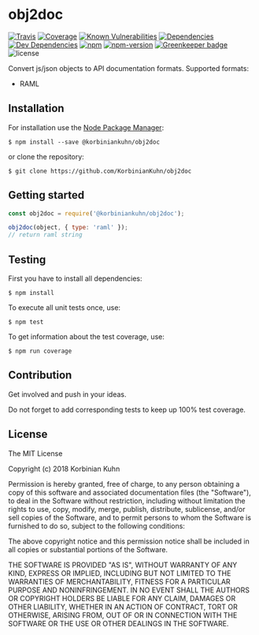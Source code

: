 # obj2doc

[![Travis](https://img.shields.io/travis/KorbinianKuhn/obj2doc.svg?style=flat-square)](https://travis-ci.org/KorbinianKuhn/obj2doc/builds)
[![Coverage](http://img.shields.io/coveralls/KorbinianKuhn/obj2doc.svg?style=flat-square&branch=master)](https://coveralls.io/r/KorbinianKuhn/obj2doc)
[![Known Vulnerabilities](https://snyk.io/test/github/KorbinianKuhn/obj2doc/badge.svg?style=flat-square)](https://snyk.io/test/github/KorbinianKuhn/obj2doc)
[![Dependencies](https://img.shields.io/david/KorbinianKuhn/obj2doc.svg?style=flat-square)](https://david-dm.org/KorbinianKuhn/obj2doc)
[![Dev Dependencies](https://img.shields.io/david/dev/KorbinianKuhn/obj2doc.svg?style=flat-square)](https://david-dm.org/KorbinianKuhn/obj2doc)
[![npm](https://img.shields.io/npm/dt/@korbiniankuhn/obj2doc.svg?style=flat-square)](https://www.npmjs.com/package/@korbiniankuhn/obj2doc)
[![npm-version](https://img.shields.io/npm/v/@korbiniankuhn/obj2doc.svg?style=flat-square)](https://www.npmjs.com/package/@korbiniankuhn/obj2doc)
[![Greenkeeper badge](https://badges.greenkeeper.io/KorbinianKuhn/obj2doc.svg?style=flat-square)](https://greenkeeper.io/)
![license](https://img.shields.io/github/license/KorbinianKuhn/obj2doc.svg?style=flat-square)


Convert js/json objects to API documentation formats.
Supported formats:

- RAML

## Installation

For installation use the [Node Package Manager](https://github.com/npm/npm):

```
$ npm install --save @korbiniankuhn/obj2doc
```

or clone the repository:

```
$ git clone https://github.com/KorbinianKuhn/obj2doc
```

## Getting started

``` javascript
const obj2doc = require('@korbiniankuhn/obj2doc');

obj2doc(object, { type: 'raml' });
// return raml string
```

## Testing

First you have to install all dependencies:

```
$ npm install
```

To execute all unit tests once, use:

```
$ npm test
```

To get information about the test coverage, use:

```
$ npm run coverage
```

## Contribution

Get involved and push in your ideas.

Do not forget to add corresponding tests to keep up 100% test coverage.

## License

The MIT License

Copyright (c) 2018 Korbinian Kuhn

Permission is hereby granted, free of charge, to any person obtaining a copy
of this software and associated documentation files (the "Software"), to deal
in the Software without restriction, including without limitation the rights
to use, copy, modify, merge, publish, distribute, sublicense, and/or sell
copies of the Software, and to permit persons to whom the Software is
furnished to do so, subject to the following conditions:

The above copyright notice and this permission notice shall be included in
all copies or substantial portions of the Software.

THE SOFTWARE IS PROVIDED "AS IS", WITHOUT WARRANTY OF ANY KIND, EXPRESS OR
IMPLIED, INCLUDING BUT NOT LIMITED TO THE WARRANTIES OF MERCHANTABILITY,
FITNESS FOR A PARTICULAR PURPOSE AND NONINFRINGEMENT. IN NO EVENT SHALL THE
AUTHORS OR COPYRIGHT HOLDERS BE LIABLE FOR ANY CLAIM, DAMAGES OR OTHER
LIABILITY, WHETHER IN AN ACTION OF CONTRACT, TORT OR OTHERWISE, ARISING FROM,
OUT OF OR IN CONNECTION WITH THE SOFTWARE OR THE USE OR OTHER DEALINGS IN
THE SOFTWARE.